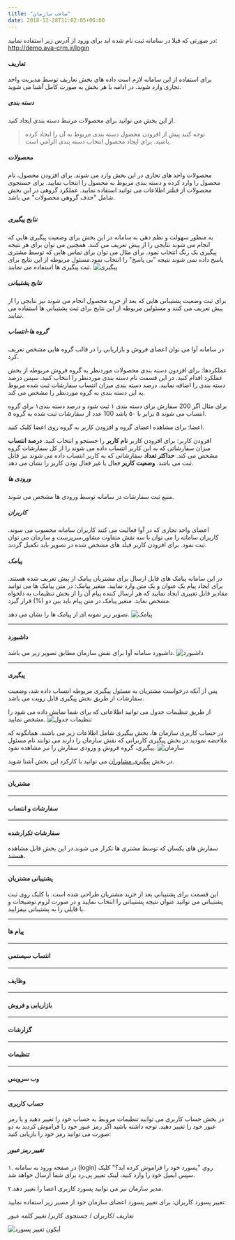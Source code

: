 ```yaml
---
title: "صاحب سازمان"
date: 2018-12-28T11:02:05+06:00
---
```


در صورتی که قبلا در سامانه ثبت نام شده اید برای ورود از آدرس زیر استفاده نمایید:
http://demo.ava-crm.ir/login

#### تعاریف

برای استفاده از این سامانه لازم است داده های بخش تعاریف توسط مدیریت واحد تجاری وارد شوند. در ادامه با هر بخش به صورت کامل آشنا می شوید.

##### دسته بندی
از این بخش می توانید برای محصولات مرتبط دسته بندی ایجاد کنید. 

><i class='fas fa-exclamation-triangle' style='font-size:20px;color:gray;margin-left:15px'></i>
>توجه کنید پیش از افزودن محصول دسته بندی مربوط به آن را ایجاد کرده باشید. برای ایجاد محصول انتخاب دسته بندی الزامی است. 


##### محصولات
محصولات واحد های تجاری در این بخش وارد می شوند. برای افزودن محصول، نام محصول را وارد کرده و دسته بندی مربوط به محصول را انتخاب نمایید.
برای جستجوی محصولات از فبلتر اطلاعات می توانید استفاده نمایید.
عملکرد گروهی در این بخش شامل "حذف گروهی محصولات" می باشد.

![]()

##### نتایج پیگیری
به منظور سهولت و نظم دهی به سامانه در این بخش برای وضعیت پیگیری هایی که انجام می شوند نتایجی را از پیش تعریف می کنند. همچنین می توان برای هر نتیجه پیگیری یک رنگ انتخاب نمود. برای مثال می توان برای تماس هایی که توسط مشتری پاسخ داده نمی شوند نتیجه "بی پاسخ" را انتخاب نمود.مسئول مربوطه از این نتایج برای ثبت پیگیری ها استفاده می نمایند.
 ![پیگیری]()
##### نتایج پشتیبانی
برای ثبت وضعیت پشتیبانی هایی که بعد از خرید محصول انجام می شوند نیز نتایجی را از پیش تعریف می کنند و مسئولین مربوطه از این نتایج برای ثبت پشتیبانی ها استفاده می نمایند.  

##### گروه ها-انتساب 
در سامانه آوا می توان اعضای فروش و بازاریابی را در قالب گروه هایی مشخص تعریف کرد. 

عملکردها: برای افزدون دسته بندی محصولات موردنظر به گروه فروش مربوطه از بخش عملکرد اقدام کنید.
در این قسمت نام دسته بندی موردنظر را انتخاب کنید. سپس درصد دسته بندی را اضافه نمایید. درصد دسته بندی میزان انتساب سفارشات ثبت شده مربوط به این دسته بندی به گروه موردنظر را مشخص می کند.

برای مثال اگر 200 سفارش برای دسته بندی ۱ ثبت شود و درصد دسته بندی۱ برای گروه a برابر با ۵۰ باشد 100 عدد از سفارشات ثبت شده به گروه a انتساب می شوند.

اعضا: برای مشاهده اعضای گروه و افزودن کاربر به گروه روی اعضا کلیک کنید. 

افزودن کاربر: برای افزودن کاربر **نام کاربر** را جستجو و انتخاب کنید. **درصد انتساب** میزان سفارشاتی که به این کاربر انتساب داده می شوند را از کل سفارشات گروه مشخص می کند. **حداکثر تعداد** سفارشاتی که به کاربر انتساب داده می شوند نیز قابل ثبت می باشد. **وضعیت کاربر** فعال یا غیر فعال بودن کاربر را نشان می دهد.

##### ورودی ها
منبع ثبت سفارشات در سامانه توسط ورودی ها مشخص می شوند. 

#####   کاربران
اعضای واحد تجاری که در آوا فعالیت می کنند کاربران سامانه محسوب می سوند. کاربران سامانه را می توان با سه نقش متفاوت مشاور،سرپرست و سازمان می توان ثبت نمود. برای افزودن کاربر فیلد های مشخص شده در تصویر باید تکمیل گردند.


#####   پیامک
در این سامانه پیامک های قابل ارسال برای مشتریان پیامک از پیش تعریف شده هستند. برای ایجاد پیام یک عنوان و یک متن وارد نمایید. 
متغیر پیامک: در متن پیامک ها می توانید مقادیر قابل تغییری ایجاد نمایید که هر ارسال کننده پیام آن را از بخش تنظیمات به دلخواه مشخص نماید. متغیر پیامک در متن پیام باید بین دو (%) قرار گیرد. 

تصویر زیر نمونه ای از پیامک ها را نشان می دهد.
![پیامک]()

******

#### داشبورد
داشبورد سامانه آوا برای نقش سازمان مطابق تصویر زیر می باشد.
![داشبورد]()

******

#### پیگیری

پس از آنکه درخواست مشتریان به مسئول پیگیری مربوطه انتساب داده شد، وضعیت سفارشات از طریق بخش پیگیری قابل رویت می باشد.

از طریق تنظیمات جدول می توانید اطلاعاتی که برای شما نمایش داده می شود را مشخص نمایید.
![تنظیمات جدول]()

 در حساب کاربری سازمان ها، بخش پیگیری شامل اطلاعات زیر می باشند. همانگونه که ملاحضه نمودید در بخش پیگیری کاربرانی که نقش سازمان را دارند می توانند نام مسئول پیگیری، گروه فروش و ورودی سفارش را نیز مشاهده نمود.
 ![سازمان]()

 در بخش [پیگیری مشاوران]() می توانید با کارکرد این بخش آشنا شوید.
 


 *******
 
 #### مشتریان 
 
 
 *******
 
 #### سفارشات و انتساب 
 
 
 *******
 
 #### سفارشات تکرارشده
 
 سفارش های یکسان که توسط مشتری ها تکرار می شوند.در این بخش قابل مشاهده هستند.
 
 *******
 
 #### پشتیبانی مشتریان 
این قسمت برای پشتیبانی بعد از خرید مشتریان طراحی شده است. با کلیک روی ثبت پشتیبانی می توانید عنوان نتیجه پشتیبانی را انتخاب نمایید و در صورت لزوم توضیحات و یا فایلی را به پشتیبانی بیفزایید.


*****

 #### پیام ها 
 
 *******
 
 #### انتساب سیستمی 
 
 ***
 
 #### وظایف 
 
 ***
 
 #### بازاریابی و فروش 
 
 *****
 
 #### گزارشات 
 
 *****
 
 #### تنظیمات 
 
 *****
 
 #### وب سرویس 
 
 ****
 
 #### حساب کاربری 
 در بخش حساب کاربری می توانید تنظیمات مروبط به حساب خود را تغییر دهید و یا رمز عبور خود را تغییر دهید.
 توجه داشته باشید اگر رمز عبور خود را فراموش کردید به دو صورت می توانید رمز خود را بازیابی کنید:
 
 ##### تغییر رمز عبور
 ۱. در صفحه ورود به سامانه (login) روی "پسورد خود را فراموش کرده اید؟" کلیک سپس ایمیل خود را وارد کنید، لینک تغییر پی.رد برای شما ارسال خواهد شد.
 
 ۲.مدیر سازمان نیز می توانید پسورد کاربری اعضا را تغییر دهد.
 
 تغییر پسورد کاربران:
 برای تغییر پسورد اعضای سازمان خود از مسیر زیر استفاده نمایید:
 
  تعاریف /کاربران / جستجوی کاربر/ تغییر کلمه عبور
  
  ![آیکون تغییر پسورد]()